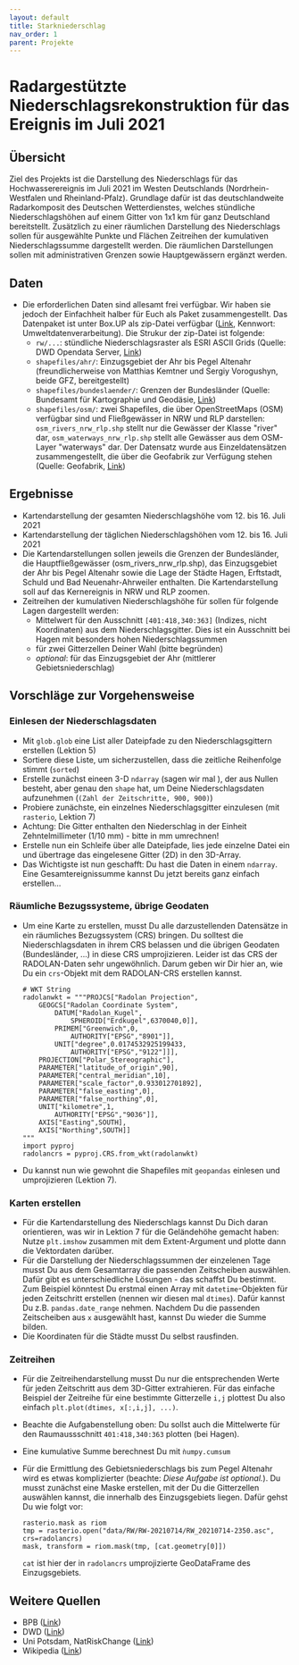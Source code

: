 ```yaml
---
layout: default
title: Starkniederschlag
nav_order: 1
parent: Projekte
---
```


# Radargestützte Niederschlagsrekonstruktion für das Ereignis im Juli 2021

## Übersicht

Ziel des Projekts ist die Darstellung des Niederschlags für das Hochwasserereignis
im Juli 2021 im Westen Deutschlands (Nordrhein-Westfalen und Rheinland-Pfalz).
Grundlage dafür ist das deutschlandweite Radarkomposit des Deutschen Wetterdienstes,
welches stündliche Niederschlagshöhen auf einem Gitter von 1x1 km für ganz Deutschland
bereitstellt. Zusätzlich zu einer räumlichen Darstellung des Niederschlags sollen
für ausgewählte Punkte und Flächen Zeitreihen der kumulativen Niederschlagssumme
dargestellt werden. Die räumlichen Darstellungen sollen mit administrativen Grenzen
sowie Hauptgewässern ergänzt werden.

## Daten 

- Die erforderlichen Daten sind allesamt frei verfügbar. Wir haben sie jedoch der
  Einfachheit halber für Euch als Paket zusammengestellt. Das Datenpaket ist unter
  Box.UP als zip-Datei verfügbar ([Link](https://boxup.uni-potsdam.de/s/pbSK8DLTBsNLJqS),
  Kennwort: Umweltdatenverarbeitung). Die Strukur der zip-Datei ist folgende:
  - `rw/...`: stündliche Niederschlagsraster als ESRI ASCII Grids (Quelle: 
     DWD Opendata Server, [Link](https://opendata.dwd.de/climate_environment/CDC/grids_germany/hourly/radolan/recent/asc/))
  - `shapefiles/ahr/`: Einzugsgebiet der Ahr bis Pegel Altenahr (freundlicherweise
     von Matthias Kemtner und Sergiy Vorogushyn, beide GFZ, bereitgestellt)
  - `shapefiles/bundeslaender/`: Grenzen der Bundesländer (Quelle: Bundesamt für
     Kartographie und Geodäsie, [Link](https://gdz.bkg.bund.de/index.php/default/digitale-geodaten/verwaltungsgebiete/verwaltungsgebiete-1-250-000-ebenen-stand-01-01-vg250-ebenen-01-01.html))
  - `shapefiles/osm/`: zwei Shapefiles, die über OpenStreetMaps (OSM) verfügbar sind und
    Fließgewässer in NRW und RLP darstellen: `osm_rivers_nrw_rlp.shp` stellt nur
    die Gewässer der Klasse "river" dar, `osm_waterways_nrw_rlp.shp` stellt alle
    Gewässer aus dem OSM-Layer "waterways" dar. Der Datensatz wurde aus Einzeldatensätzen
    zusammengestellt, die über die Geofabrik zur Verfügung stehen (Quelle: Geofabrik, 
    [Link](https://download.geofabrik.de/europe/germany.html))


## Ergebnisse

- Kartendarstellung der gesamten Niederschlagshöhe vom 12. bis 16. Juli 2021
- Kartendarstellung der täglichen Niederschlagshöhen vom 12. bis 16. Juli 2021
- Die Kartendarstellungen sollen jeweils die Grenzen der Bundesländer, die
  Hauptfließgewässer (osm_rivers_nrw_rlp.shp), das Einzugsgebiet der Ahr bis Pegel
  Altenahr sowie die Lage der Städte Hagen, Erftstadt, Schuld und Bad Neuenahr-Ahrweiler
  enthalten. Die Kartendarstellung soll auf das Kernereignis in NRW und RLP zoomen.
- Zeitreihen der kumulativen Niederschlagshöhe für sollen für folgende Lagen 
  dargestellt werden:
   - Mittelwert für den Ausschnitt `[401:418,340:363]` (Indizes, nicht Koordinaten)
   aus dem Niederschlagsgitter. Dies ist ein Ausschnitt bei Hagen mit besonders
   hohen Niederschlagssummen
   - für zwei Gitterzellen Deiner Wahl (bitte begründen)
   - *optional*: für das Einzugsgebiet der Ahr (mittlerer Gebietsniederschlag)

## Vorschläge zur Vorgehensweise

### Einlesen der Niederschlagsdaten

- Mit `glob.glob` eine List aller Dateipfade zu den Niederschlagsgittern erstellen (Lektion 5)
- Sortiere diese Liste, um sicherzustellen, dass die zeitliche Reihenfolge stimmt (`sorted`)
- Erstelle zunächst eineen 3-D `ndarray` (sagen wir mal ), der aus Nullen besteht, aber genau den
  `shape` hat, um Deine Niederschlagsdaten aufzunehmen (`(Zahl der Zeitschritte, 900, 900)`)
- Probiere zunächste, ein einzelnes Niederschlagsgitter einzulesen (mit `rasterio`, Lektion 7)
- Achtung: Die Gitter enthalten den Niederschlag in der Einheit Zehntelmillimeter
  (1/10 mm) - bitte in mm umrechnen!
- Erstelle nun ein Schleife über alle Dateipfade, lies jede einzelne Datei ein
  und übertrage das eingelesene Gitter (2D) in den 3D-Array.
- Das Wichtigste ist nun geschafft: Du hast die Daten in einem `ndarray`. Eine
  Gesamtereignissumme kannst Du jetzt bereits ganz einfach erstellen...

### Räumliche Bezugssysteme, übrige Geodaten

- Um eine Karte zu erstellen, musst Du alle darzustellenden Datensätze in ein
  räumliches Bezugssystem (CRS) bringen. Du solltest die Niederschlagsdaten in 
  ihrem CRS belassen und die übrigen Geodaten (Bundesländer, ...) in diese CRS
  umprojizieren. Leider ist das CRS der RADOLAN-Daten sehr ungewöhnlich. Darum geben
  wir Dir hier an, wie Du ein `crs`-Objekt mit dem RADOLAN-CRS erstellen kannst.

   ```
   # WKT String
   radolanwkt = """PROJCS["Radolan Projection",
       GEOGCS["Radolan Coordinate System",
           DATUM["Radolan_Kugel",
               SPHEROID["Erdkugel",6370040,0]],
           PRIMEM["Greenwich",0,
               AUTHORITY["EPSG","8901"]],
           UNIT["degree",0.0174532925199433,
               AUTHORITY["EPSG","9122"]]],
       PROJECTION["Polar_Stereographic"],
       PARAMETER["latitude_of_origin",90],
       PARAMETER["central_meridian",10],
       PARAMETER["scale_factor",0.933012701892],
       PARAMETER["false_easting",0],
       PARAMETER["false_northing",0],
       UNIT["kilometre",1,
           AUTHORITY["EPSG","9036"]],
       AXIS["Easting",SOUTH],
       AXIS["Northing",SOUTH]]
   """
   import pyproj
   radolancrs = pyproj.CRS.from_wkt(radolanwkt)
   ```
- Du kannst nun wie gewohnt die Shapefiles mit `geopandas` einlesen und umprojizieren
  (Lektion 7).

### Karten erstellen

- Für die Kartendarstellung des Niederschlags kannst Du Dich daran orientieren,
  was wir in Lektion 7 für die Geländehöhe gemacht haben: Nutze `plt.imshow`
  zusammen mit dem Extent-Argument und plotte dann die Vektordaten darüber.
- Für die Darstellung der Niederschlagssummen der einzelenen Tage musst Du aus dem
  Gesamtarray die passenden Zeitscheiben auswählen. Dafür gibt es unterschiedliche
  Lösungen - das schaffst Du bestimmt. Zum Beispiel könntest Du erstmal einen
  Array mit `datetime`-Objekten für jeden Zeitschritt erstellen (nennen wir diesen
  mal `dtimes`). Dafür kannst Du z.B. `pandas.date_range` nehmen. Nachdem Du die
  passenden Zeitscheiben aus `x` ausgewählt hast, kannst Du wieder die Summe bilden.
- Die Koordinaten für die Städte musst Du selbst rausfinden.

### Zeitreihen

- Für die Zeitreihendarstellung musst Du nur die entsprechenden Werte für jeden
  Zeitschritt aus dem 3D-Gitter extrahieren. Für das einfache Beispiel der Zeitreihe
  für eine bestimmte Gitterzelle `i,j` plottest Du also einfach `plt.plot(dtimes, x[:,i,j], ...)`.
- Beachte die Aufgabenstellung oben: Du sollst auch die Mittelwerte für den
  Raumaussschnitt `401:418,340:363` plotten (bei Hagen).
- Eine kumulative Summe berechnest Du mit `ǹumpy.cumsum`
- Für die Ermittlung des Gebietsniederschlags bis zum Pegel Altenahr wird es etwas
  komplizierter (beachte: *Diese Aufgabe ist optional.*). Du musst zunächst eine
  Maske erstellen, mit der Du die Gitterzellen auswählen kannst, die innerhalb
  des Einzugsgebiets liegen. Dafür gehst Du wie folgt vor:
  
  ```
  rasterio.mask as riom
  tmp = rasterio.open("data/RW/RW-20210714/RW_20210714-2350.asc", crs=radolancrs)
  mask, transform = riom.mask(tmp, [cat.geometry[0]])
  ``` 
  
  `cat` ist hier der in `radolancrs` umprojizierte GeoDataFrame des Einzugsgebiets.

## Weitere Quellen

- BPB ([Link](https://www.bpb.de/politik/hintergrund-aktuell/337277/jahrhunderthochwasser-2021-in-deutschland))
- DWD ([Link](https://www.dwd.de/DE/leistungen/besondereereignisse/niederschlag/20210721_bericht_starkniederschlaege_tief_bernd.pdf?__blob=publicationFile&v=6))
- Uni Potsdam, NatRiskChange ([Link](https://www.uni-potsdam.de/fileadmin/projects/natriskchange/Taskforces/Flut2021_StatementThiekenEtAl.pdf))
- Wikipedia ([Link](https://de.wikipedia.org/wiki/Hochwasser_in_West-_und_Mitteleuropa_2021))